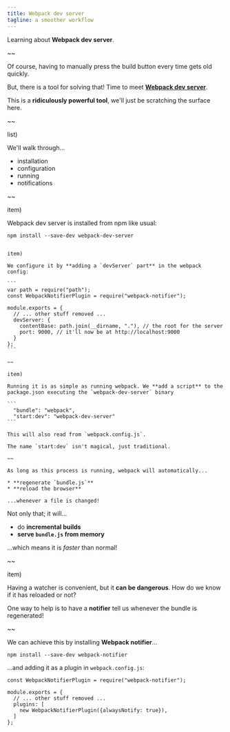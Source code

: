 ```yaml
---
title: Webpack dev server
tagline: a smoother workflow
---
```


<div class="learn"></div>

Learning about **Webpack dev server**.

~~

Of course, having to manually press the build button every time gets old quickly.

But, there is a tool for solving that! Time to meet **[Webpack dev server](https://github.com/webpack/webpack-dev-server)**.

This is a **ridiculously powerful tool**, we'll just be scratching the surface here.

~~

list)

We'll walk through...

* installation
* configuration
* running
* notifications

~~

item)

Webpack dev server is installed from npm like usual:

```text
npm install --save-dev webpack-dev-server
```

~~~

item)

We configure it by **adding a `devServer` part** in the webpack config:

```
var path = require("path");
const WebpackNotifierPlugin = require("webpack-notifier");

module.exports = {
  // ... other stuff removed ...
  devServer: {
    contentBase: path.join(__dirname, "."), // the root for the server
    port: 9000, // it'll now be at http://localhost:9000
  }
};
```

~~

item)

Running it is as simple as running webpack. We **add a script** to the package.json executing the `webpack-dev-server` binary

```
  "bundle": "webpack",
  "start:dev": "webpack-dev-server"
```

This will also read from `webpack.config.js`.

The name `start:dev` isn't magical, just traditional.

~~

As long as this process is running, webpack will automatically... 

* **regenerate `bundle.js`**
* **reload the browser**

...whenever a file is changed!

~~~

Not only that; it will...

* do **incremental builds** 
* **serve `bundle.js` from memory**

...which means it is *faster* than normal!

~~

item)

Having a watcher is convenient, but it **can be dangerous**. How do we know if it has reloaded or not?

One way to help is to have a **notifier** tell us whenever the bundle is regenerated!

~~

We can achieve this by installing **Webpack notifier**...

```text
npm install --save-dev webpack-notifier
```

...and adding it as a plugin in `webpack.config.js`:

```
const WebpackNotifierPlugin = require("webpack-notifier");

module.exports = {
  // ... other stuff removed ...
  plugins: [
    new WebpackNotifierPlugin({alwaysNotify: true}),
  ]
};

```
